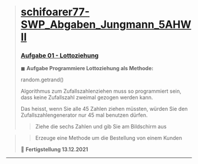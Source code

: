 > # [schifoarer77-SWP_Abgaben_Jungmann_5AHWII](https://github.com/schifoarer77/schifoarer77-schifoarer77-schifoarer77-SWP_Abgaben_Jungmann_5AHWII/tree/main)
>
> ### [Aufgabe 01 - Lottoziehung](https://github.com/schifoarer77/schifoarer77-schifoarer77-schifoarer77-SWP_Abgaben_Jungmann_5AHWII/blob/main/Aufgabe1_Lottoziehung.py)
> 
> ◼ **Aufgabe Programmiere Lottoziehung als Methode:**
>
> random.getrand()
> 
> Algorithmus zum Zufallszahlenziehen muss so programmiert sein, dass keine
Zufallszahl zweimal gezogen werden kann.
> 
> Das heisst, wenn Sie alle 45 Zahlen ziehen müssten, würden Sie den Zufallszahlengenerator nur 45 mal benutzen dürfen.
>> Ziehe die sechs Zahlen und gib Sie am Bildschirm aus

>> Erzeuge eine Methode um die Bestellung von einem Kunden 
>
> 🏁 **Fertigstellung 13.12.2021**
>
________________________________________________________________
